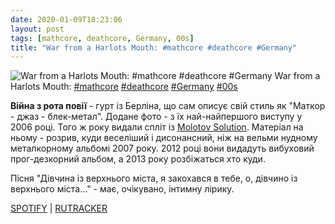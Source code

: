```yaml
---
date: 2020-01-09T18:23:06
layout: post
tags: [mathcore, deathcore, Germany, 00s]
title: "War from a Harlots Mouth: #mathcore #deathcore #Germany"
---
```

![War from a Harlots Mouth: #mathcore #deathcore #Germany](https://res.cloudinary.com/vast-space-unexplored/image/upload/q_auto,dpr_auto,w_auto/photos/photo_850_09-01-2020_18-23-06.jpg)
War from a Harlots Mouth: [#mathcore](/tags/#mathcore) [#deathcore](/tags/#deathcore) [#Germany](/tags/#Germany) [#00s](/tags/#00s)

**Війна з рота повії** - гурт із Берліна, що сам описує свій стиль як &quot;Маткор - джаз - блек-метал&quot;. Додане фото - з їх най-найпершого виступу у 2006 році. Того ж року видали спліт із [Molotov Solution](/2020-01-09-molotov-solution--deathcore-grindcore-usa-nevada). Матеріал на ньому - розрив, куди веселіший і дисонансний, ніж на вельми нудному металкорному альбомі 2007 року. 2012 році вони видадуть вибуховий прог-дезкорний альбом, а 2013 року розбіжаться хто куди.

Пісня &quot;Дівчина із верхнього міста, я закохався в тебе, о, дівчино із верхнього міста...&quot; - має, очікувано, інтимну лірику.

[SPOTIFY](https://open.spotify.com/album/6mcm5UFG4iRVoV9YuV8Uhb) \| [RUTRACKER](https://rutracker.org/forum/viewtopic.php?t=3360346)